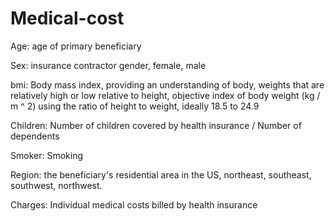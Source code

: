 # Medical-cost


Age: age of primary beneficiary

Sex: insurance contractor gender, female, male

bmi: Body mass index, providing an understanding of body, weights that are relatively high or low relative to height, objective index of body weight (kg / m ^ 2) using the ratio of height to weight, ideally 18.5 to 24.9

Children: Number of children covered by health insurance / Number of dependents

Smoker: Smoking

Region: the beneficiary's residential area in the US, northeast, southeast, southwest, northwest.

Charges: Individual medical costs billed by health insurance
